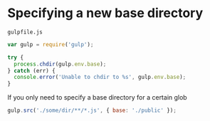 # Specifying a new base directory

`gulpfile.js`

```js
var gulp = require('gulp');

try {
  process.chdir(gulp.env.base);
} catch (err) {
  console.error('Unable to chdir to %s', gulp.env.base);
}
```

If you only need to specify a base directory for a certain glob

```js
gulp.src('./some/dir/**/*.js', { base: './public' });
```
